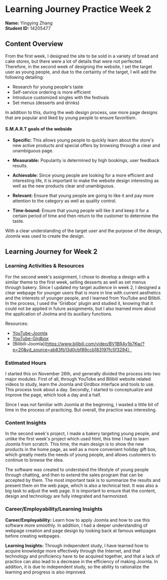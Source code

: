 # Learning Journey Practice Week 2
**Name:** Yingying Zhang  
**Student ID:** 14205477

## Content Overview
From the first week, I designed the site to be sold in a variety of bread and cake stores, but there were a lot of details that were not perfected. Therefore, in the second week of designing the website, I set the target user as young people, and due to the certainty of the target, I will add the following detailing:
- Research for young people's taste
- Self-service ordering is more efficient
- Introduce customized singles with the festivals
- Set menus (desserts and drinks)

In addition to this, during the web design process, use more page designs that are popular and liked by young people to ensure favoritism.

#### S.M.A.R.T goals of the webside
- **Specific:** This allows young people to quickly learn about the store's new active products and special offers by browsing through a clear and unambiguous page.

- **Measurable:** Popularity is determined by high bookings, user feedback results.

- **Achievable:** Since young people are looking for a more efficient and interesting life, it is important to make the website design interesting as well as the new products clear and unambiguous.

- **Relevant:** Ensure that young people are going to like it and pay more attention to the category as well as quality control.

- **Time-bound:** Ensure that young people will like it and keep it for a certain period of time and then return to the customer to determine the taste.

With a clear understanding of the target user and the purpose of the design, Joomla was used to create the design.

## Learning Journey for Week 2
### Learning Activities & Resources
For the second week's assignment, I chose to develop a design with a similar theme to the first week, selling desserts as well as set menus through bakery. Since I updated my target audience in week 2, I designed a clear webpage for younger users that is more in line with current aesthetics and the interests of younger people, and I learned from YouTube and Bilibili. In the process, I used the 'Gridbox' plugin and studied it, knowing that it could not be applied in future assignments, but I also learned more about the application of Joolma and its auxiliary functions.

 Resources:
  - [YouTube-Joomla](https://www.youtube.com/watch?v=9qfzWGpFyfY&list=PLCxCi7K8musaNBepi-Pdj9Ij9nSwfM8J1&index=5)
  - [YouTube-Girdbox](https://www.youtube.com/watch?v=r1o_dZb8qGI&list=PL0ICd6nDbkfbXOIEC4bBCK_iT3tRXb-AR)
  - [Bilibili-Joomla](https://www.bilibili.com/video/BV1BR4y1b7Kw/?p=20&vd_source=ab83fb13d0cbf89ccb183197fc5f3294）

### Estimated Hours 
I started this on November 26th, and generally divided the process into two major modules. First of all, through YouTobe and Bilibili website related videos to study, learn the Joomla and Girdbox interface and tools to use. This process took about a day. Secondly, I started to conceptualize and improve the page, which took a day and a half.

Since I was not familiar with Joomla at the beginning, I wasted a little bit of time in the process of practicing. But overall, the practice was interesting.

### Content Insights
In the second week's project, I made a bakery targeting young people, and unlike the first week's project which used html, this time I had to learn Joomla from scratch. This time, the main design is to show the new products in the home page, as well as a more convenient holiday gift box, which greatly meets the needs of young people, and allows customers to continue to browse the idea.

The software was created to understand the lifestyle of young people through chatting, and then to extend the sales program that can be accepted by them. The most important task is to summarize the results and present them on the web page, which is also a technical test. It was also a big task to adjust the web page. It is important to ensure that the content, design and technology are fully integrated and harmonized.


### Career/Employability/Learning Insights
**Career/Employability:** Learn how to apply Joomla and how to use this software more smoothly. In addition, I had a deeper understanding of webpage creation and page design by looking back at famous webpages before creating webpages.

**Learning Insights:** Through independent study, I have learned how to acquire knowledge more effectively through the Internet, and that technology and proficiency have to be acquired together, and that a lack of practice can also lead to a decrease in the efficiency of making Joomla. In addition, it is due to independent study, so the ability to rationalize the learning and progress is also improved.
